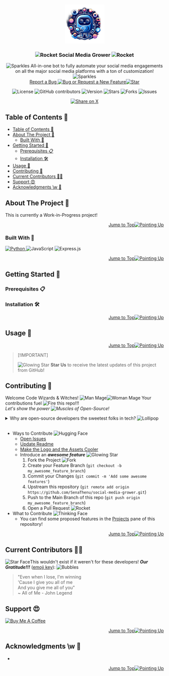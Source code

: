 <a name="readme-top"></a>

<br>
<div align="center">
  <!-- PROJECT LOGO -->
  <a href="https://github.com/SenaThenu/social-media-grower">
    <img src="https://github.com/SenaThenu/social-media-grower/blob/main/readme-assets/logo.png" alt="Logo" height="125">
  </a>

  <!-- PROJECT TITLE -->
  <h3 align="center"><img src="https://raw.githubusercontent.com/Tarikul-Islam-Anik/Animated-Fluent-Emojis/master/Emojis/Travel and places/Rocket.png" alt="Rocket" width="25" height="25" /> Social Media Grower <img src="https://raw.githubusercontent.com/Tarikul-Islam-Anik/Animated-Fluent-Emojis/master/Emojis/Travel and places/Rocket.png" alt="Rocket" width="25" height="25" /></h3>

  <!-- Project Description -->
  <p align="center">
    <img src="https://raw.githubusercontent.com/Tarikul-Islam-Anik/Animated-Fluent-Emojis/master/Emojis/Activities/Sparkles.png" alt="Sparkles" width="25" height="25" /> All-in-one bot to fully automate your social media engagements on all the major social media platforms with a ton of customization! <img src="https://raw.githubusercontent.com/Tarikul-Islam-Anik/Animated-Fluent-Emojis/master/Emojis/Activities/Sparkles.png" alt="Sparkles" width="25" height="25" />
    <br>
    <a href="https://github.com/SenaThenu/social-media-grower/issues">Report a Bug <img src="https://raw.githubusercontent.com/Tarikul-Islam-Anik/Animated-Fluent-Emojis/master/Emojis/Animals/Bug.png" alt="Bug" width="20" height="20" /> or Request a New Feature<img src="https://raw.githubusercontent.com/Tarikul-Islam-Anik/Animated-Fluent-Emojis/master/Emojis/Travel and places/Star.png" alt="Star" width="20" height="20" /></a>
  </p>
</div>

<!-- PROJECT SHIELDS -->
<p align="center">
  <img src="https://img.shields.io/badge/license-MIT-blue.svg?labelColor=003694&color=ffffff" alt="License">
  <img src="https://img.shields.io/github/contributors/SenaThenu/social-media-grower?labelColor=003694&color=ffffff" alt="GitHub contributors" >
  <img src="https://img.shields.io/badge/version-0.0.0-yellow.svg?labelColor=003694&color=ffffff" alt="Version">
  <img src="https://img.shields.io/github/stars/SenaThenu/social-media-grower.svg?labelColor=003694&color=ffffff" alt="Stars">
  <img src="https://img.shields.io/github/forks/SenaThenu/social-media-grower.svg?labelColor=003694&color=ffffff" alt="Forks">
  <img src="https://img.shields.io/github/issues/SenaThenu/social-media-grower.svg?labelColor=003694&color=ffffff" alt="Issues">
</p>

<!-- SHARING ON SOCIAL MEDIA -->
<p align="center">
  <a href="https://x.com/intent/tweet?hashtags=hashtag%2Chashtag&text=Check%20this%20GitHub%20repository%20out:%20social-media-grower!&url=https%3A%2F%2Fgithub.com%2Fsenathenu%2Fsocial-media-grower">
    <img height=24 src="https://img.shields.io/badge/-share%20on%20x-black?labelColor=black&logo=x&logoColor=white&style=flat-square" alt="Share on X">
  </a>
</p>

<!-- TABLE OF CONTENTS -->
## Table of Contents 📜
- [Table of Contents 📜](#table-of-contents-)
- [About The Project 📖](#about-the-project-)
  - [Built With 🔧](#built-with-)
- [Getting Started 🌱](#getting-started-)
  - [Prerequisites 📋](#prerequisites-)
  - [Installation 🛠️](#installation-️)
- [Usage 🚀](#usage-)
- [Contributing 👋](#contributing-)
- [Current Contributors 🧙‍♂️](#current-contributors-️)
- [Support 😍](#support-)
- [Acknowledgments \\w 💝](#acknowledgments-w-)


<!-- ABOUT THE PROJECT -->

## About The Project 📖

This is currently a Work-in-Progress project!

<p align="right"><a href="#readme-top">Jump to Top<img src="https://raw.githubusercontent.com/Tarikul-Islam-Anik/Animated-Fluent-Emojis/master/Emojis/Hand gestures/Index Pointing Up.png" alt="Pointing Up" width="25" height="25" /></a></p>

### Built With 🔧

<a href="https://www.python.org/">
  <img src="https://img.shields.io/badge/Python-3570a0?style=for-the-badge&logo=python&logoColor=ffffff" alt="Python">
</a>
<img src="https://img.shields.io/badge/JavaScript-efd81d?style=for-the-badge&logo=javascript&logoColor=000" alt="JavaScript">
<img src="https://img.shields.io/badge/Express.js-c3c3c3?style=for-the-badge&logo=express&logoColor=000" alt="Express.js">

<p align="right"><a href="#readme-top">Jump to Top<img src="https://raw.githubusercontent.com/Tarikul-Islam-Anik/Animated-Fluent-Emojis/master/Emojis/Hand gestures/Index Pointing Up.png" alt="Pointing Up" width="25" height="25" /></a></p>

<!-- GETTING STARTED -->

## Getting Started 🌱

### Prerequisites 📋

### Installation 🛠️

<p align="right"><a href="#readme-top">Jump to Top<img src="https://raw.githubusercontent.com/Tarikul-Islam-Anik/Animated-Fluent-Emojis/master/Emojis/Hand gestures/Index Pointing Up.png" alt="Pointing Up" width="25" height="25" /></a></p>

<!-- USAGE EXAMPLES -->

## Usage 🚀

<p align="right"><a href="#readme-top">Jump to Top<img src="https://raw.githubusercontent.com/Tarikul-Islam-Anik/Animated-Fluent-Emojis/master/Emojis/Hand gestures/Index Pointing Up.png" alt="Pointing Up" width="25" height="25" /></a></p>

> \[!IMPORTANT]
>
> <img src="https://raw.githubusercontent.com/Tarikul-Islam-Anik/Animated-Fluent-Emojis/master/Emojis/Travel%20and%20places/Glowing%20Star.png" alt="Glowing Star" width="20" height="20" /> **Star Us** to receive the latest updates of this project from GitHub!

<!-- CONTRIBUTING -->
## Contributing 👋

Welcome Code Wizards & Witches! <img src="https://raw.githubusercontent.com/Tarikul-Islam-Anik/Animated-Fluent-Emojis/master/Emojis/People/Man%20Mage.png" alt="Man Mage" width="25" height="25" /><img src="https://raw.githubusercontent.com/Tarikul-Islam-Anik/Animated-Fluent-Emojis/master/Emojis/People/Woman%20Mage.png" alt="Woman Mage" width="25" height="25" /> Your contributions fuel <img src="https://raw.githubusercontent.com/Tarikul-Islam-Anik/Animated-Fluent-Emojis/master/Emojis/Travel%20and%20places/Fire.png" alt="Fire" width="25" height="25" /> this repo!!!
<br>
_Let's show the power <img src="https://raw.githubusercontent.com/Tarikul-Islam-Anik/Animated-Fluent-Emojis/master/Emojis/Hand%20gestures/Flexed Biceps.png" alt="Muscles" width="25" height="25" /> of Open-Source!_

<details>
    <summary>Why are open-source developers the sweetest folks in tech? <img src="https://raw.githubusercontent.com/Tarikul-Islam-Anik/Animated-Fluent-Emojis/master/Emojis/Food/Lollipop.png" alt="Lollipop" width="25" height="25" /></summary>
    <p> Because they believe in sharing not only code but also <i>smiles <img src="https://raw.githubusercontent.com/Tarikul-Islam-Anik/Animated-Fluent-Emojis/master/Emojis/Smilies/Face with Hand Over Mouth.png" alt="Laugh" width="25" height="25" /></i> and <i>love <img src="https://raw.githubusercontent.com/Tarikul-Islam-Anik/Animated-Fluent-Emojis/master/Emojis/Smilies/Beating Heart.png" alt="Beating Heart" width="25" height="25" /></i> through 0s and 1s!</p>
</details>

<br>

-   Ways to Contribute <img src="https://raw.githubusercontent.com/Tarikul-Islam-Anik/Animated-Fluent-Emojis/master/Emojis/Smilies/Smiling Face with Open Hands.png" alt="Hugging Face" width="25" height="25" />
    -   [Open Issues](https://github.com/SenaThenu/social-media-grower/issues)
    -   [Update Readme](https://github.com/SenaThenu/social-media-grower/blob/main/README.md)
    -   [Make the Logo and the Assets Cooler](https://github.com/SenaThenu/social-media-grower/tree/main/slides)
    -   Introduce an **_awesome feature_** <img src="https://raw.githubusercontent.com/Tarikul-Islam-Anik/Animated-Fluent-Emojis/master/Emojis/Travel and places/Glowing Star.png" alt="Glowing Star" width="25" height="25" />
        1. Fork the Project <img src="https://raw.githubusercontent.com/Tarikul-Islam-Anik/Animated-Fluent-Emojis/master/Emojis/Food/Fork and Knife.png" alt="Fork" width="25" height="25" />
        2. Create your Feature Branch (`git checkout -b my_awesome_feature_branch`)
        3. Commit your Changes (`git commit -m 'Add some awesome features'`)
        4. Upstream this repository (`git remote add origin https://github.com/SenaThenu/social-media-grower.git`)
        5. Push to the Main Branch of this repo (`git push origin my_awesome_feature_branch`)
        6. Open a Pull Request <img src="https://raw.githubusercontent.com/Tarikul-Islam-Anik/Animated-Fluent-Emojis/master/Emojis/Travel and places/Rocket.png" alt="Rocket" width="25" height="25" />
- What to Contribute <img src="https://raw.githubusercontent.com/Tarikul-Islam-Anik/Animated-Fluent-Emojis/master/Emojis/Smilies/Thinking%20Face.png" alt="Thinking Face" width="25" height="25" />
  - You can find some proposed features in the [Projects](https://github.com/SenaThenu/social-media-grower/projects) pane of this repository!

<p align="right"><a href="#readme-top">Jump to Top<img src="https://raw.githubusercontent.com/Tarikul-Islam-Anik/Animated-Fluent-Emojis/master/Emojis/Hand gestures/Index Pointing Up.png" alt="Pointing Up" width="25" height="25" /></a></p>

## Current Contributors 🧙‍♂️

<img src="https://raw.githubusercontent.com/Tarikul-Islam-Anik/Animated-Fluent-Emojis/master/Emojis/Smilies/Star-Struck.png" alt="Star Face" width="25" height="25" />This wouldn't exist if it weren't for these developers! **_Our Gratitude!!!_** ([emoji key](https://allcontributors.org/docs/en/emoji-key)): <img src="https://raw.githubusercontent.com/Tarikul-Islam-Anik/Animated-Fluent-Emojis/master/Emojis/Symbols/Bubbles.png" alt="Bubbles" width="25" height="25" />

> "Even when I lose, I'm winning \
> 'Cause I give you all of me \
> And you give me all of you" \
> ~ All of Me - John Legend

<!-- ALL-CONTRIBUTORS-LIST:START - Do not remove or modify this section -->
<!-- prettier-ignore-start -->
<!-- markdownlint-disable -->

<!-- markdownlint-restore -->
<!-- prettier-ignore-end -->

<!-- ALL-CONTRIBUTORS-LIST:END -->

<!-- SUPPORT -->
## Support 😍
<a href="https://www.buymeacoffee.com/senathenu" target="_blank"><img src="https://cdn.buymeacoffee.com/buttons/v2/default-yellow.png" alt="Buy Me A Coffee" style="height: 60px !important;width: 217px !important;" ></a>

<p align="right"><a href="#readme-top">Jump to Top<img src="https://raw.githubusercontent.com/Tarikul-Islam-Anik/Animated-Fluent-Emojis/master/Emojis/Hand gestures/Index Pointing Up.png" alt="Pointing Up" width="25" height="25" /></a></p>

<!-- ACKNOWLEDGMENTS -->

## Acknowledgments \w 💝

-   []()

<p align="right"><a href="#readme-top">Jump to Top<img src="https://raw.githubusercontent.com/Tarikul-Islam-Anik/Animated-Fluent-Emojis/master/Emojis/Hand gestures/Index Pointing Up.png" alt="Pointing Up" width="25" height="25" /></a></p>
